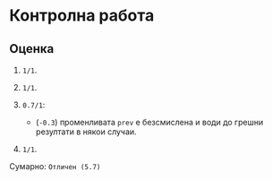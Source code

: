 # Контролна работа

## Оценка

1. `1/1`.

2. `1/1`.

3. `0.7/1`:
    * (`-0.3`) променливата `prev` е безсмислена и води до грешни резултати в някои случаи.

4. `1/1`.

Сумарно: `Отличен (5.7)`

